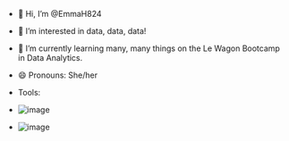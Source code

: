 - 👋 Hi, I’m @EmmaH824
- 👀 I’m interested in data, data, data!
- 🌱 I’m currently learning many, many things on the Le Wagon Bootcamp in Data Analytics.
- 😄 Pronouns: She/her

- Tools:
- ![image](https://github.com/user-attachments/assets/8ac714df-5457-4ade-b634-0a7c9c4b305d)
- ![image](https://github.com/user-attachments/assets/00a3b518-07f0-48f0-9f38-1788e5d045df)



<!---
EmmaH824/EmmaH824 is a ✨ special ✨ repository because its `README.md` (this file) appears on your GitHub profile.
You can click the Preview link to take a look at your changes.
--->
